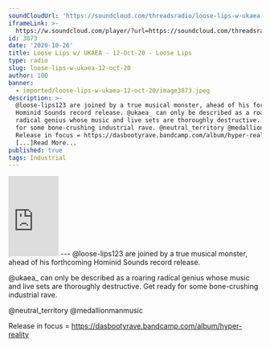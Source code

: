 ```yaml
---
soundCloudUrl: 'https://soundcloud.com/threadsradio/loose-lips-w-ukaea-12-oct-20'
iframeLink: >-
  https://w.soundcloud.com/player/?url=https://soundcloud.com/threadsradio/loose-lips-w-ukaea-12-oct-20&color=00aabb&auto_play=false&hide_related=false&show_comments=true&show_user=true&show_reposts=false
id: 3873
date: '2020-10-26'
title: Loose Lips w/ UKAEA - 12-Oct-20 - Loose Lips
type: radio
slug: loose-lips-w-ukaea-12-oct-20
author: 100
banner:
  - imported/loose-lips-w-ukaea-12-oct-20/image3873.jpeg
description: >-
  @loose-lips123 are joined by a true musical monster, ahead of his forthcoming
  Hominid Sounds record release. @ukaea_ can only be described as a roaring
  radical genius whose music and live sets are thoroughly destructive. Get ready
  for some bone-crushing industrial rave. @neutral_territory @medallionmanmusic
  Release in focus = https://dasbootyrave.bandcamp.com/album/hyper-reality
  [...]Read More...
published: true
tags: Industrial
---
```

<iframe id="sc-widget" title="title" width="100" height="160" scrolling="no" frameborder="yes" allow="autoplay" src="https://w.soundcloud.com/player/?url=https://soundcloud.com/threadsradio/loose-lips-w-ukaea-12-oct-20&amp;color=00aabb&amp;auto_play=false&amp;hide_related=false&amp;show_comments=true&amp;show_user=true&amp;show_reposts=false"></iframe>
---
@loose-lips123 are joined by a true musical monster, ahead of his forthcoming Hominid Sounds record release.

@ukaea\_ can only be described as a roaring radical genius whose music and live sets are thoroughly destructive. Get ready for some bone-crushing industrial rave.

@neutral\_territory @medallionmanmusic

Release in focus = https://dasbootyrave.bandcamp.com/album/hyper-reality